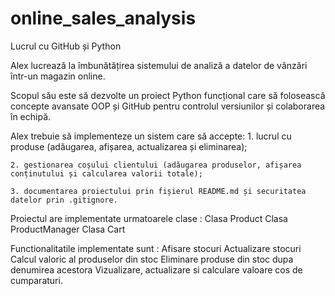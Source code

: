 # online_sales_analysis

Lucrul cu GitHub și Python

Alex lucrează la îmbunătățirea sistemului de analiză a datelor de vânzări într-un magazin online.

Scopul său este să dezvolte un proiect Python funcțional care să folosească concepte avansate OOP și GitHub pentru
controlul versiunilor și colaborarea în echipă.

Alex trebuie să implementeze un sistem care să accepte:
    1. lucrul cu produse (adăugarea, afișarea, actualizarea și eliminarea);
    
    2. gestionarea coșului clientului (adăugarea produselor, afișarea conținutului și calcularea valorii totale);
    
    3. documentarea proiectului prin fișierul README.md și securitatea datelor prin .gitignore.

Proiectul are implementate urmatoarele clase :
    Clasa Product
    Clasa ProductManager
    Clasa Cart

Functionalitatile implementate sunt :
    Afisare stocuri
    Actualizare stocuri
    Calcul valoric al produselor din stoc
    Eliminare produse din stoc dupa denumirea acestora
    Vizualizare, actualizare si calculare valoare cos de cumparaturi.
